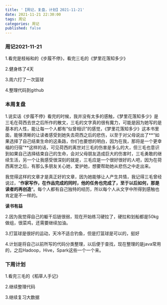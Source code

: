 ```yaml
---
title: '【周记，复盘，计划】2021-11-21'
date: 2021-11-21 22:30:00
tags: 周记
categories: 周记
published: false
---
```




### 周记2021-11-21

1.看完是枝裕和的《步履不停》，看完三毛的《梦里花落知多少》

2.健身练了4天

3.周六打了一次篮球

4.整理代码到github

### 本周复盘

1.说实话《步履不停》看完的时候，我并没有太多的感触，《梦里花落知多少》是三毛在荷西去世之后所作的散文，三毛的文字真的很有魔力，可能是因为她写的是基本的人性，能让每一个人都有“似曾相识”的感觉，《梦里花落知多少》这本书里面，能够清晰的让读者感受到她失去荷西之后的悲伤，以至于对父母说出了**“如果选择了自己结束生命的这条路，你们也要想的明白，因为在我，那将是一个更幸福的归宿”**这样的话，可见荷西的离世对三毛的伤害是多么的大，但三毛也意识到如果自己选择结束自己的生命，会对父母朋友造成巨大的伤害时，三毛勇敢的继续生活，另一个让我感受很深刻的就是，三毛应是一个很好很好的人吧，因为在荷西离世之后，有那么多朋友关心她，爱护她，想要帮助她从悲伤之中走出来。

我觉得这样的文章才是真正好的文章，因为她能够让人产生共情，我记得三毛曾经说过，“**作家写作，在作品完成的同时，他的任务也完成了，至于以后如何，那是读者的再创造**“。每个人都有自己独特的经历，所以每个人从文字中所得到感触也肯定是不一样的。

**读书有益**

2.因为我觉得自己的躯干后链很弱，现在开始练习硬拉了，硬拉和划船都是50kg做组，很菜鸡，还需要继续加油。

3.打篮球是很好的运动，天冷不适合钓鱼，但是打篮球是可以的，挺好

4.计划是将自己以前所写的代码分类整理，以后便于查找，现在整理的是java常用的，之后Hadoop，Hive，Spark这些一个一个来。

### 下周计划

1.看完三毛的《稻草人手记》

2.继续整理代码

3.继续复习大数据